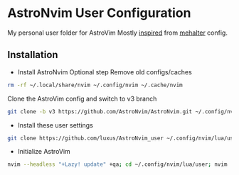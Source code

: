 # AstroNvim User Configuration

My personal user folder for AstroVim
Mostly [inspired](https://quoteinvestigator.com/2013/03/06/artists-steal/) from [mehalter](https://github.com/mehalter) config.

## Installation

- Install AstroNvim
  Optional step
  Remove old configs/caches

```sh
rm -rf ~/.local/share/nvim ~/.config/nvim ~/.cache/nvim
```

Clone the AstroVim config and switch to v3 branch

```sh
git clone -b v3 https://github.com/AstroNvim/AstroNvim.git ~/.config/nvim
```

- Install these user settings

```sh
git clone https://github.com/luxus/AstroNvim_user ~/.config/nvim/lua/user
```

- Initialize AstroVim

```sh
nvim --headless "+Lazy! update" +qa; cd ~/.config/nvim/lua/user; nvim
```
